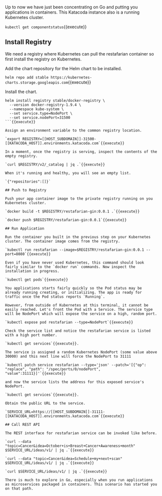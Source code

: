 Up to now we have just been concentrating on Go and putting you applications in containers. This Katacoda instance also is a running Kubernetes cluster.

`kubectl get componentstatus`{{execute}}

## Install Registry

We need a registry where Kubernetes can pull the restafarian container so first install the registry on Kubernetes.

Add the chart repository for the Helm chart to be installed.

`helm repo add stable https://kubernetes-charts.storage.googleapis.com`{{execute}}

Install the chart.

```
helm install registry stable/docker-registry \
  --version docker-registry-1.9.4 \
  --namespace kube-system \
  --set service.type=NodePort \
  --set service.nodePort=31500
```{{execute}}

Assign an environment variable to the common registry location.

`export REGISTRY=[[HOST_SUBDOMAIN]]-31500-[[KATACODA_HOST]].environments.katacoda.com`{{execute}}

In a moment, once the registry is serving, inspect the contents of the empty registry.

`curl $REGISTRY/v2/_catalog | jq .`{{execute}}

When it's running and healthy, you will see an empty list.

`{"repositories":[]}`

## Push to Registry

Push your app container image to the private registry running on you Kubernetes cluster.

`docker build -t $REGISTRY/restafarian-gin:0.0.1 .`{{execute}}

`docker push $REGISTRY/restafarian-gin:0.0.1`{{execute}}

## Run Application

Run the container you built in the previous step on your Kubernetes cluster. The container image comes from the registry.

`kubectl run restafarian --image=$REGISTRY/restafarian-gin:0.0.1 --port=8080`{{execute}}

Even if you have never used Kubernetes, this command should look fairly similar to the `docker run` commands. Now inspect the installation in progress.

`kubectl get pods`{{execute}}

You applications starts fairly quickly so the Pod status may be already running creating, or initializing. The app is ready for traffic once the Pod status reports `Running`.

However, from outside of Kubernetes at this terminal, it cannot be easily reached. Let's front the Pod with a Service. The service type will be NodePort which will expose the service on a high, random port.

`kubectl expose pod restafarian --type=NodePort`{{execute}}

Check the service list and notice the restafarian service is listed with a high port number.

`kubectl get services`{{execute}}.

The service is assigned a random Kubernetes NodePort (some value above 30000) and this next line will force the NodePort to 31111

`kubectl patch service restafarian --type='json' --patch='[{"op": "replace", "path": "/spec/ports/0/nodePort", "value":31111}]'`{{execute}}

and now the service lists the address for this exposed service's NodePort.

`kubectl get services`{{execute}}.

Obtain the public URL to the service.

`SERVICE_URL=https://[[HOST_SUBDOMAIN]]-31111-[[KATACODA_HOST]].environments.katacoda.com`{{execute}}

## Call REST API

The REST interface for restafarian service can be invoked like before.

`curl --data "topic=Cancer&idea=October+is+Breast+Cancer+Awareness+month" $SERVICE_URL/ideas/v1/ | jq .`{{execute}}

`curl --data "topic=Cancer&idea=Schedule+my+next+scan" $SERVICE_URL/ideas/v1/ | jq .`{{execute}}

`curl $SERVICE_URL/ideas/v1/ | jq .`{{execute}}

There is much to explore in Go, especially when you run applications as microservices packaged in containers. This scenario has started you on that path.
